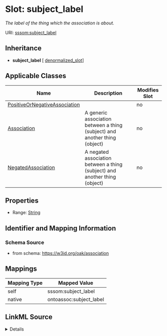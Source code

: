 

# Slot: subject_label


_The label of the thing which the association is about._





URI: [sssom:subject_label](https://w3id.org/sssom/subject_label)




## Inheritance

* **subject_label** [ [denormalized_slot](denormalized_slot.md)]






## Applicable Classes

| Name | Description | Modifies Slot |
| --- | --- | --- |
| [PositiveOrNegativeAssociation](PositiveOrNegativeAssociation.md) |  |  no  |
| [Association](Association.md) | A generic association between a thing (subject) and another thing (object) |  no  |
| [NegatedAssociation](NegatedAssociation.md) | A negated association between a thing (subject) and another thing (object) |  no  |







## Properties

* Range: [String](String.md)





## Identifier and Mapping Information







### Schema Source


* from schema: https://w3id.org/oak/association




## Mappings

| Mapping Type | Mapped Value |
| ---  | ---  |
| self | sssom:subject_label |
| native | ontoassoc:subject_label |




## LinkML Source

<details>
```yaml
name: subject_label
description: The label of the thing which the association is about.
from_schema: https://w3id.org/oak/association
rank: 1000
mixins:
- denormalized_slot
slot_uri: sssom:subject_label
alias: subject_label
domain_of:
- PositiveOrNegativeAssociation
range: string

```
</details>